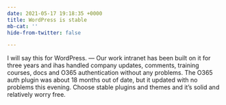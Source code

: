 ```yaml
---
date: 2021-05-17 19:18:35 +0000
title: WordPress is stable
mb-cat: ''
hide-from-twitter: false

---
```

I will say this for WordPress. — Our work intranet has been built on it for three years and ihas handled company updates, comments, training courses, docs and O365 authentication without any problems. The O365 auth plugin was about 18 months out of date, but it updated with no problems this evening. Choose stable plugins and themes and it’s solid and relatively worry free.